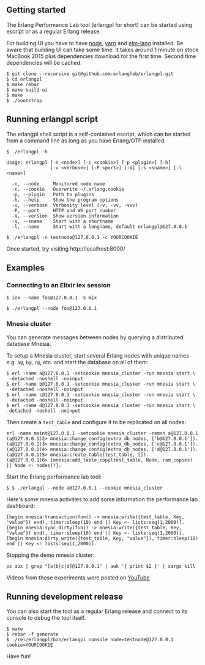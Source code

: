 ## Getting started

The Erlang Performance Lab tool (erlangpl for short) can be started using escript or as a regular Erlang release.

For building UI you have to have [node](https://nodejs.org/en/), [yarn](https://yarnpkg.com/lang/en/) and [elm-lang](https://guide.elm-lang.org/install.html) installed.
Be aware that building UI can take some time. It takes around 1 minute on stock MacBook 2015 plus dependencies download for the first time. Second time dependencies will be cached. 

```
$ git clone --recursive git@github.com:erlanglab/erlangpl.git
$ cd erlangpl
$ make rebar
$ make build-ui
$ make
$ ./bootstrap
```

## Running erlangpl script

The erlangpl shell script is a self-contained escript, which can be started from a command line as long as you have Erlang/OTP installed.

```
$ ./erlangpl -h

Usage: erlangpl [-n <node>] [-c <cookie>] [-p <plugin>] [-h]
                [-v <verbose>] [-P <port>] [-V] [-s <sname>] [-l <name>]

  -n, --node     Monitored node name
  -c, --cookie   Overwrite ~/.erlang.cookie
  -p, --plugin   Path to plugins
  -h, --help     Show the program options
  -v, --verbose  Verbosity level (-v, -vv, -vvv)
  -P, --port     HTTP and WS port number
  -V, --version  Show version information
  -s, --sname    Start with a shortname
  -l, --name     Start with a longname, default erlangpl@127.0.0.1

$ ./erlangpl -n testnode@127.0.0.1 -c YOURCOOKIE
```

Once started, try visiting http://localhost:8000/

## Examples

### Connecting to an Elixir iex session

```
$ iex --name foo@127.0.0.1 -S mix
```

```
$ ./erlangpl --node foo@127.0.0.1
```

### Mnesia cluster
You can generate messages between nodes by querying a distributed database Mnesia.

To setup a Mnesia cluster, start several Erlang nodes with unique names e.g. `a@`, `b@`, `c@`, etc. and start the database on all of them:
```
$ erl -name a@127.0.0.1 -setcookie mnesia_cluster -run mnesia start \
 -detached -noshell -noinput
$ erl -name b@127.0.0.1 -setcookie mnesia_cluster -run mnesia start \
 -detached -noshell -noinput
$ erl -name c@127.0.0.1 -setcookie mnesia_cluster -run mnesia start \
 -detached -noshell -noinput
$ erl -name d@127.0.0.1 -setcookie mnesia_cluster -run mnesia start \
-detached -noshell -noinput
```
Then create a `test_table` and configure it to be replicated on all nodes:
```
erl -name maint@127.0.0.1 -setcookie mnesia_cluster -remsh a@127.0.0.1
(a@127.0.0.1)2> mnesia:change_config(extra_db_nodes, ['b@127.0.0.1']).
(a@127.0.0.1)3> mnesia:change_config(extra_db_nodes, ['c@127.0.0.1']).
(a@127.0.0.1)4> mnesia:change_config(extra_db_nodes, ['d@127.0.0.1']).
(a@127.0.0.1)5> mnesia:create_table(test_table, []).
(a@127.0.0.1)6> [mnesia:add_table_copy(test_table, Node, ram_copies) || Node <- nodes()].
```

Start the Erlang performance lab tool:
```
$ $ ./erlangpl --node a@127.0.0.1 --cookie mnesia_cluster
```

Here's some mnesia activities to add some information the performance lab dashboard:
```
[begin mnesia:transaction(fun() -> mnesia:write({test_table, Key, "value"}) end), timer:sleep(10) end || Key <- lists:seq(1,2000)].
[begin mnesia:sync_dirty(fun() -> mnesia:write({test_table, Key, "value"}) end), timer:sleep(10) end || Key <- lists:seq(1,2000)].
[begin mnesia:dirty_write({test_table, Key, "value"}), timer:sleep(10) end || Key <- lists:seq(1,2000)].
```

Stopping the demo mnesia cluster:
```
ps aux | grep "[a|b|c|d]@127.0.0.1" | awk '{ print $2 }' | xargs kill
```

Videos from those experiments were posted on [YouTube](https://www.youtube.com/channel/UCGkcbu799cC1rtMaQtAajpg)


## Running development release

You can also start the tool as a regular Erlang release and connect to its console to debug the tool itself.

```
$ make
$ rebar -f generate
$ ./rel/erlangpl/bin/erlangpl console node=testnode@127.0.0.1 cookie=YOURCOOKIE
```

Have fun!
